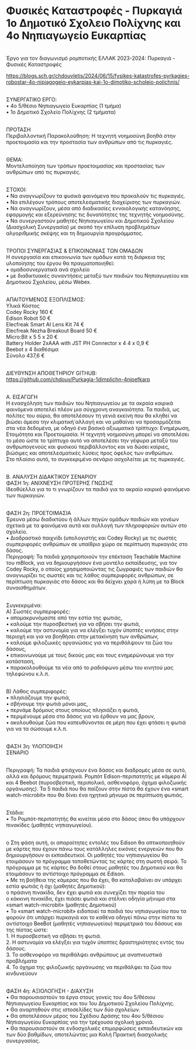 # Φυσικές Καταστροφές - Πυρκαγιά<br>1ο Δημοτικό Σχολειο Πολίχνης και 4ο Νηπιαγωγείο Ευκαρπίας<BR>
<BR>Έργο για τον διαγωνισμό ρομποτικής ΕΛΛΑΚ 2023-2024: Πυρκαγιά - Φυσικές Καταστροφές

https://blogs.sch.gr/chdouvletis/2024/06/15/fysikes-katastrofes-pyrkagies-robostar-4o-nipiagogeio-eykarpias-kai-1o-dimotiko-scholeio-polichnis/

<BR>ΣΥΝΕΡΓΑΤΙΚΟ ΕΡΓΟ:
<BR>•	4ο 5/θέσιο Νηπιαγωγείο Ευκαρπίας (1 τμήμα)
<BR>•	1ο Δημοτικό Σχολείο Πολίχνης (2 τμήματα)

<BR>ΠΡΟΤΑΣΗ 
<BR>Περιβαλλοντική Παρακολούθηση: Η τεχνητή νοημοσύνη βοηθά στην προετοιμασία και την προστασία των ανθρώπων από τις πυρκαγιές.

<BR>ΘΕΜΑ: 
<BR>Μοντελοποίηση των τρόπων προετοιμασίας και προστασίας των ανθρώπων από τις πυρκαγιές.

<BR>ΣΤΟΧΟΙ:
<BR>•	Να αναγνωρίζουν τα φυσικά φαινόμενα που προκαλούν τις πυρκαγιές.
<BR>•	Να επιλέγουν τρόπους αποτελεσματικής διαχείρισης των πυρκαγιών.
<BR>•	Να αναγνωρίζουν, μέσα από διαδικασίες εννοιολογικής κατανόησης, εφαρμογής και εξερεύνησης τις δυνατότητες της τεχνητής νοημοσύνης.
<BR>•	Να συνεργαστούν μαθητές Νηπιαγωγείου και Δημοτικού Σχολείου (Διασχολική Συνεργασία) με σκοπό την επίλυση προβλημάτων αλγοριθμικής σκέψης και τη δημιουργία προγράμματος. 

<BR>ΤΡΟΠΟΙ ΣΥΝΕΡΓΑΣΙΑΣ & ΕΠΙΚΟΙΝΩΝΙΑΣ ΤΩΝ ΟΜΑΔΩΝ
<BR>Η συνεργασία και επικοινωνία των ομάδων κατά τη διάρκεια της υλοποίησης του έργου θα πραγματοποιηθεί:
<BR>•	ομαδοσυνεργατικά ανά σχολείο
<BR>•	με διαδικτυακές συναντήσεις μεταξύ των παιδιών του Νηπιαγωγείου και Δημοτικού Σχολείου, μέσω Webex.

<BR>ΑΠΑΙΤΟΥΜΕΝΟΣ ΕΞΟΠΛΙΣΜΟΣ:
<BR>Υλικά	Κόστος
<BR>Codey Rocky	160 €
<BR>Edison Robot	50 €
<BR>Elecfreak Smart AI Lens Kit	74 €
<BR>Elecfreak Nezha Breakout Board	50 €
<BR>Micro:Bit x 5	5 x 20 €
<BR>Battery Holder 2xΑΑA with JST PH Connector x 4	4 x 0,9 €
<BR>Beebot x 4	διαθέσιμα
<BR>Σύνολο	437,6 €

<BR>ΔΙΕΥΘΥΝΣΗ ΑΠΟΘΕΤΗΡΙΟΥ GITHUB:
<BR>https://github.com/chdouv/Purkagia-1dimplichn-4nipefkarp

<BR>Α. ΕΙΣΑΓΩΓΗ
<BR>Η ενασχόληση των παιδιών του Νηπιαγωγείου με τα ακραία καιρικά φαινόμενα αποτελεί πλέον μια σύγχρονη αναγκαιότητα. Τα παιδιά, ως πολίτες του αύριο, θα αποτελέσουν τη γενιά εκείνη που θα κληθεί να βιώσει άμεσα την κλιματική́ αλλαγή και να μαθαίνει να προσαρμόζεται στα νέα δεδομένα, με οδηγό ένα βασικό αξιωματικό τρίπτυχο: Ενημέρωση, Ετοιμότητα και Προετοιμασία. Η τεχνητή νοημοσύνη μπορεί να αποτελέσει το μέσο ώστε το τρίπτυχο αυτό να αποτελέσει την γέφυρα μεταξύ του ανθρωπογενούς και φυσικού περιβάλλοντος και να δώσει καίριες, βιώσιμες και αποτελεσματικές λύσεις προς όφελος των ανθρώπων.
<BR>Στο πλαίσιο αυτό, το συγκεκριμένο σενάριο ασχολείται με τις πυρκαγιές.

<BR>Β. ΑΝΑΛΥΣΗ ΔΙΔΑΚΤΙΚΟΥ ΣΕΝΑΡΙΟΥ
<BR>ΦΑΣΗ 1η: ΑΝΙΧΝΕΥΣΗ ΠΡΟΤΕΡΗΣ ΓΝΩΣΗΣ 
<BR>Ιδεοθύελλα για το τι γνωρίζουν τα παιδιά για το ακραίο καιρικό φαινόμενο των πυρκαγιών.

<BR>ΦΑΣΗ 2η: ΠΡΟΕΤΟΙΜΑΣΙΑ
<BR>Έρευνα μέσω διαδικτύου ή άλλων πηγών ομάδων παιδιών και γονέων σχετικά με τα φαινόμενα αυτά και συλλογή των πληροφοριών αυτών στο σχολείο.
<BR>•	Διαδραστικό παιχνίδι (υπολογιστής και Codey Rocky) με τις σωστές συμπεριφορές ανθρώπων σε υπαίθριο χώρο σε περίπτωση πυρκαγιάς στο δάσος.
<BR>Περιγραφή: Τα παιδιά χρησιμοποιούν την επέκταση Teachable Machine του mBlock, για να δημιουργήσουν ένα μοντέλο εκπαίδευσης, για τον Codey Rocky, ο οποίος χρησιμοποιώντας τις ζωγραφιές των παιδιών θα αναγνωρίζει τις σωστές και τις λάθος συμπεριφορές ανθρώπων, σε περίπτωση πυρκαγιάς στο δάσος και θα δείχνει χαρά ή λύπη με τα Block συναισθημάτων.

<BR>Συγκεκριμένα:
<BR>Α) Σωστές συμπεριφορές: 
<BR>•	απομακρυνόμαστε από την εστία της φωτιάς, 
<BR>•	καλούμε την πυροσβεστική για να σβήσει την φωτιά, 
<BR>•	καλούμε την αστυνομία για να ελέγξει τυχόν ύποπτές κινήσεις στην περιοχή και για να βοηθήσει στην μετακίνηση των ανθρώπων, 
<BR>•	καλούμε φιλοζωικές οργανώσεις για να περιθάλψουν τα ζώα του δάσους,
<BR>•	επικοινωνούμε με τους δικούς μας και τους ενημερώνουμε για την κατάσταση, 
<BR>•	παρακολουθούμε τα νέα από το ραδιόφωνο μέσω του κινητού μας τηλεφώνου κ.λ.π.

<BR>Β) Λάθος συμπεριφορές: 
<BR>•	πλησιάζουμε την φωτιά, 
<BR>•	σβήνουμε την φωτιά μόνοι μας, 
<BR>•	περνάμε δρόμους στους οποίους πλησιάζει η φωτιά, 
<BR>•	περιμένουμε μέσα στο δάσος για να έρθουν να μας βρουν, 
<BR>•	ακολουθούμε ζώα που κατευθύνονται σε μέρη που έχει φτάσει η φωτιά για να τα σώσουμε κ.λ.π.

<BR>ΦΑΣΗ 3η: ΥΛΟΠΟΙΗΣΗ
<BR>ΣΕΝΑΡΙΟ 

<BR>Περιγραφή: Τα παιδιά φτιάχνουν ένα δάσος και διαδρομές μέσα σε αυτό, αλλά και δρόμους περιμετρικά. Ρομπότ Edison-περιπατητής με κάμερα Al και 4 Beebot (πυροσβεστική, περιπολικό, ασθενοφόρο, όχημα φιλοζωικής οργάνωσης). Τα 5 παιδιά που θα παίζουν στην πίστα θα έχουν ένα «smart watch-microbit» που θα δίνει ένα ηχητικό μήνυμα σε περίπτωση φωτιάς.

<BR>Στάδια:
<BR>•	Το Ρομπότ-περιπατητής θα κινείται μέσα στο δάσος όπου θα υπάρχουν πινακίδες (μαθητές νηπιαγωγείου).

<BR>o	Στη φάση αυτή, οι απαραίτητες εντολές του Edison θα οπτικοποιηθούν με κάρτες που έχουν πάνω τους κατάλληλες εικόνες ενεργειών που θα δημιουργήσουν οι εκπαιδευτικοί. Οι μαθητές του νηπιαγωγείου θα ετοιμάσουν το πρόγραμμα τοποθετώντας τις κάρτες στη σωστή σειρά. Το πρόγραμμα με τις κάρτες θα δοθεί στους μαθητές του Δημοτικού και θα ετοιμάσουν το αντίστοιχο πρόγραμμα σε Edison.
<BR>•	Με τη βοήθεια της κάμερας που θα έχει, θα καταλαβαίνει αν υπάρχει εστία φωτιάς ή όχι (μαθητές Δημοτικού): 
<BR>o	πράσινη πινακίδα, δεν έχει φωτιά και συνεχίζει την πορεία του
<BR>o	κόκκινη πινακίδα, έχει πιάσει φωτιά και στέλνει οδηγία μήνυμα στα «smart watch-microbit» (μαθητές Δημοτικού)
<BR>•	Το «smart watch-microbit» ειδοποιεί τα παιδιά του νηπιαγωγείου που τα φορούν ότι υπάρχει πυρκαγιά και το καθένα οδηγεί πάνω στην πίστα το αντίστοιχο BeeBot (μαθητές νηπιαγωγείου) περιμετρικά του δάσους και της πίστας ώστε:
<BR>1.	Η πυροσβεστική να σβήσει τη φωτιά.
<BR>2.	Η αστυνομία να ελέγξει για τυχόν ύποπτες δραστηριότητες εντός του δάσους.
<BR>3.	Το ασθενοφόρο να περιθάλψει ανθρώπους με αναπνευστικά προβλήματα
<BR>4.	Το όχημα της φιλοζωικής οργάνωσης να περιθάλψει τα ζώα που κινδυνεύουν

<BR>ΦΑΣΗ 4η: ΑΞΙΟΛΟΓΗΣΗ - ΔΙΑΧΥΣΗ
<BR>•	Θα παρουσιαστούν τα έργα στους γονείς του 4ου 5/θέσιου Νηπιαγωγείου Ευκαρπίας και του 1ου Δημοτικού Σχολείου Πολίχνης.
<BR>•	Θα αναρτηθούν στις ιστοσελίδες των δύο σχολείων.
<BR>•	Θα αποτελέσουν μέρος του Σχέδιου Δράσης του 4ου 5/θέσιου Νηπιαγωγείου Ευκαρπίας για την τρέχουσα σχολική χρονιά.
<BR>•	Θα παρουσιαστούν σε ενδοσχολικές επιμορφώσεις εκπαιδευτικών και των δύο βαθμίδων, αποτελώντας μια Καλή Πρακτική διασχολικής συνεργασίας.
